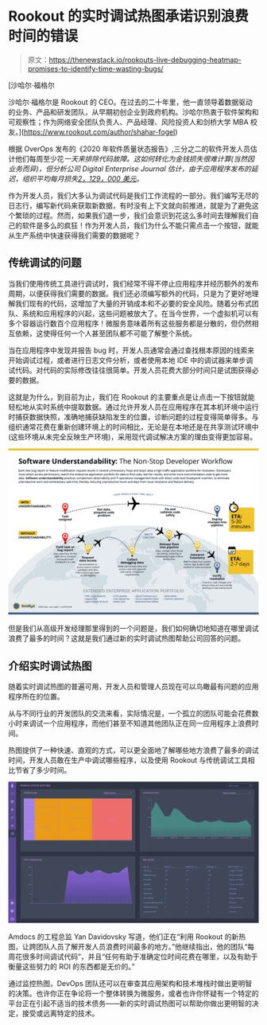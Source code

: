 # Rookout 的实时调试热图承诺识别浪费时间的错误

> 原文：<https://thenewstack.io/rookouts-live-debugging-heatmap-promises-to-identify-time-wasting-bugs/>

[](https://www.rookout.com/author/shahar-fogel)

 [沙哈尔·福格尔

沙哈尔·福格尔是 Rookout 的 CEO。在过去的二十年里，他一直领导着数据驱动的业务、产品和研发团队，从早期初创企业到政府机构。沙哈尔热衷于软件架构和可观察性；作为网络安全团队负责人、产品经理、风险投资人和剑桥大学 MBA 校友。](https://www.rookout.com/author/shahar-fogel) [](https://www.rookout.com/author/shahar-fogel)

根据 OverOps 发布的《2020 年软件质量状态报告》,三分之二的软件开发人员估计他们每周至少花*一天来排除代码故障。这如何转化为金钱损失很难计算(当然因业务而异)，但分析公司 Digital Enterprise Journal 估计，由于应用程序发布的延迟，组织平均每月损失[2，129，000 美元](https://www.dej.cognanta.com/2019/07/19/the-roadmap-to-becoming-a-top-performing-organization-in-managing-it-operations/)。*

作为开发人员，我们大多认为调试代码是我们工作流程的一部分。我们编写无尽的日志行，编写新代码来获取新数据，有时没有上下文就向前推进，就是为了避免这个繁琐的过程。然而，如果我们退一步，我们会意识到花这么多时间去理解我们自己的软件是多么的疯狂！作为开发人员，我们为什么不能只需点击一个按钮，就能从生产系统中快速获得我们需要的数据呢？

## 传统调试的问题

当我们使用传统工具进行调试时，我们经常不得不停止应用程序并经历额外的发布周期，以便获得我们需要的数据。我们还必须编写额外的代码，只是为了更好地理解我们现有的代码，这增加了大量的开销成本和不必要的安全风险。随着分布式团队、系统和应用程序的兴起，这些问题被放大了。在当今世界，一个虚拟机可以有多个容器运行数百个应用程序！微服务意味着所有这些服务都是分散的，但仍然相互依赖，这使得任何一个人甚至团队都不可能了解整个系统。

当在应用程序中发现并报告 bug 时，开发人员通常会通过查找根本原因的线索来开始调试过程，或者进行日志文件分析，或者使用本地 IDE 中的调试器来单步调试代码。对代码的实际修改往往很简单。开发人员花费大部分时间只是试图获得必要的数据。

这就是为什么，到目前为止，我们在 Rookout 的主要重点是让点击一下按钮就能轻松地从实时系统中提取数据。通过允许开发人员在应用程序在其本机环境中运行时捕获数据快照，准确地捕获缺陷发生的位置，诊断问题的过程变得简单得多。与组织通常花费在重新创建环境上的时间相比，无论是在本地还是在共享测试环境中(这些环境从未完全反映生产环境)，采用现代调试解决方案的理由变得更加容易。

![](img/60c1eda4f4cc7667666b79ed7dcef163.png)

但是我们从高级开发经理那里得到的一个问题是，我们如何确切地知道在哪里调试浪费了最多的时间？这就是我们通过新的实时调试热图帮助公司回答的问题。

## 介绍实时调试热图

随着实时调试热图的普遍可用，开发人员和管理人员现在可以鸟瞰最有问题的应用程序所在的位置。

从与不同行业的开发团队的交流来看，实际情况是，一个孤立的团队可能会花费数小时来调试一个应用程序，而他们甚至不知道其他团队正在同一应用程序上浪费时间。

热图提供了一种快速、直观的方式，可以更全面地了解哪些地方浪费了最多的调试时间，开发人员敢在生产中调试哪些程序，以及使用 Rookout 与传统调试工具相比节省了多少时间。

![](img/1b9033f5674df553a2b43c94cb3373a5.png)

Amdocs 的工程总监 Yan Davidovsky 写道，他们正在“利用 Rookout 的新热图，让跨团队人员了解开发人员浪费时间最多的地方。”他继续指出，他的团队“每周花很多时间调试代码”，并且“任何有助于准确定位时间花费在哪里，以及有助于衡量这些努力的 ROI 的东西都是无价的。”

通过监控热图，DevOps 团队还可以在审查其应用架构和技术堆栈时做出更明智的决策。也许你正在争论将一个整体转换为微服务，或者也许你怀疑有一个特定的平台正在引起不适当的技术债务——新的实时调试热图可以帮助你做出更明智的决定，接受或远离特定的技术。

<svg xmlns:xlink="http://www.w3.org/1999/xlink" viewBox="0 0 68 31" version="1.1"><title>Group</title> <desc>Created with Sketch.</desc></svg>